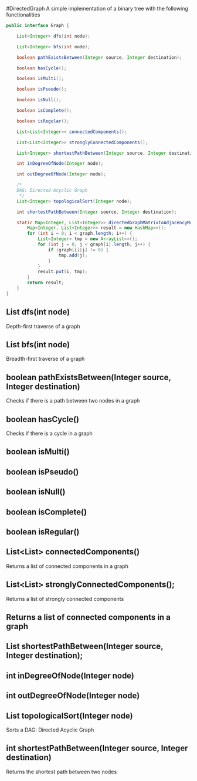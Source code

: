 #DirectedGraph
A simple implementation of a binary tree with the following functionalities

```java
public interface Graph {

    List<Integer> dfs(int node);

    List<Integer> bfs(int node);

    boolean pathExistsBetween(Integer source, Integer destination);

    boolean hasCycle();

    boolean isMulti();

    boolean isPseudo();

    boolean isNull();

    boolean isComplete();

    boolean isRegular();

    List<List<Integer>> connectedComponents();

    List<List<Integer>> stronglyConnectedComponents();

    List<Integer> shortestPathBetween(Integer source, Integer destination);

    int inDegreeOfNode(Integer node);

    int outDegreeOfNode(Integer node);

    /*
    DAG: Directed Acyclic Graph
     */
    List<Integer> topologicalSort(Integer node);

    int shortestPathBetween(Integer source, Integer destination);

    static Map<Integer, List<Integer>> directedGraphMatrixToAdjacencyMap(int[][] graph) {
        Map<Integer, List<Integer>> result = new HashMap<>();
        for (int i = 0; i < graph.length; i++) {
            List<Integer> tmp = new ArrayList<>();
            for (int j = 0; j < graph[i].length; j++) {
                if (graph[i][j] != 0) {
                    tmp.add(j);
                }
            }
            result.put(i, tmp);
        }
        return result;
    }
}
```

## List<Integer> dfs(int node)

Depth-first traverse of a graph

## List<Integer> bfs(int node)

Breadth-first traverse of a graph

## boolean pathExistsBetween(Integer source, Integer destination)

Checks if there is a path between two nodes in a graph

## boolean hasCycle()

Checks if there is a cycle in a graph

## boolean isMulti()

## boolean isPseudo()

## boolean isNull()

## boolean isComplete()

## boolean isRegular()

## List<List<Integer>> connectedComponents()

Returns a list of connected components in a graph

## List<List<Integer>> stronglyConnectedComponents();

Returns a list of strongly connected components

## Returns a list of connected components in a graph

## List<Integer> shortestPathBetween(Integer source, Integer destination);

## int inDegreeOfNode(Integer node)

## int outDegreeOfNode(Integer node)

## List<Integer> topologicalSort(Integer node)

Sorts a DAG: Directed Acyclic Graph 

## int shortestPathBetween(Integer source, Integer destination)
Returns the shortest path between two nodes
